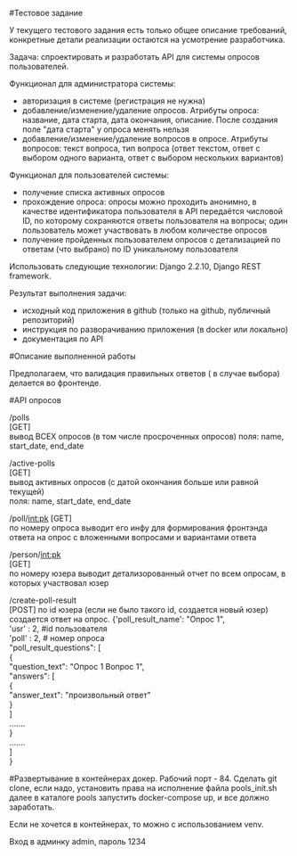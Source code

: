 #Тестовое задание

У текущего тестового задания есть только общее описание требований, конкретные детали реализации остаются на усмотрение разработчика.

Задача: спроектировать и разработать API для системы опросов пользователей.

Функционал для администратора системы:

- авторизация в системе (регистрация не нужна)
- добавление/изменение/удаление опросов. Атрибуты опроса: название, дата старта, дата окончания, описание. После создания поле "дата старта" у опроса менять нельзя
- добавление/изменение/удаление вопросов в опросе. Атрибуты вопросов: текст вопроса, тип вопроса (ответ текстом, ответ с выбором одного варианта, ответ с выбором нескольких вариантов)

Функционал для пользователей системы:

- получение списка активных опросов
- прохождение опроса: опросы можно проходить анонимно, в качестве идентификатора пользователя в API передаётся числовой ID, по которому сохраняются ответы пользователя на вопросы; один пользователь может участвовать в любом количестве опросов
- получение пройденных пользователем опросов с детализацией по ответам (что выбрано) по ID уникальному пользователя

Использовать следующие технологии: Django 2.2.10, Django REST framework.

Результат выполнения задачи:
- исходный код приложения в github (только на github, публичный репозиторий)
- инструкция по разворачиванию приложения (в docker или локально)
- документация по API

#Описание выполненной работы

Предполагаем, что валидация правильных ответов ( в случае выбора) делается во фронтенде.

#API опросов

/polls  
[GET]  
вывод ВСЕХ опросов (в том числе просроченных опросов) 
поля: name, start_date, end_date

/active-polls   
[GET]   
вывод активных опросов (с датой окончания больше или равной текущей)  
поля: name, start_date, end_date

/poll/<int:pk> 
[GET]  
по номеру опроса выводит его инфу для формирования фронтэнда ответа на опрос с вложенными вопросами и вариантами ответа

/person/<int:pk>   
[GET]  
по номеру юзера выводит детализорованный отчет по всем опросам, в которых участвовал юзер

/create-poll-result  
[POST]
по id юзера (если не было такого id, создается новый юзер) создается ответ на опрос.
{'poll_result_name': "Опрос 1",  
 'usr' : 2, #id пользователя  
 'poll' : 2,  # номер опроса  
 "poll_result_questions": [  
    {  
    "question_text": "Опрос 1 Вопрос 1",  
    "answers": [  
                {  
                    "answer_text": "произвольный ответ"  
                }  
			]  
	.......    
    }  
    .......  
 ]   
}  

#Развертывание в контейнерах докер. 
Рабочий порт - 84. Сделать git clone, если надо, установить права на исполнение файла pools_init.sh
далее в каталоге pools запустить docker-compose up, и все должно заработать.

Если не хочется в контейнерах, то можно с использованием venv. 

Вход в админку admin, пароль 1234

